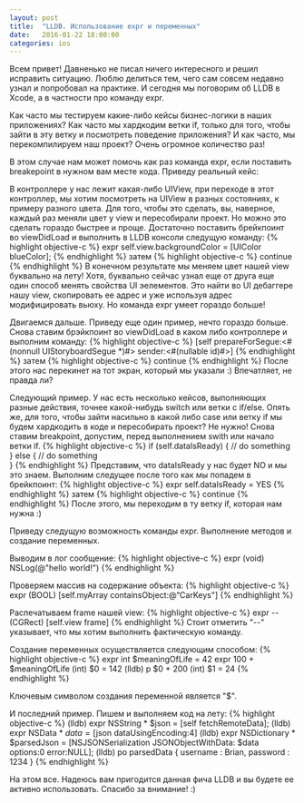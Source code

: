 ```yaml
---
layout: post
title:  "LLDB. Использование expr и переменных"
date:   2016-01-22 18:00:00
categories: ios
---
```


Всем привет! Давненько не писал ничего интересного и решил исправить ситуацию. Люблю делиться тем, чего сам совсем недавно узнал и попробовал на практике. И сегодня мы поговорим об LLDB в Xcode, а в частности про команду expr.

Как часто мы тестируем какие-либо кейсы бизнес-логики в наших приложениях? Как часто мы хардкодим ветки if, только для того, чтобы зайти в эту ветку и посмотреть поведение приложения? И как часто, мы перекомпилируем наш проект? Очень огромное количество раз!

В этом случае нам может помочь как раз команда expr, если поставить breakepoint в нужном вам месте кода. Приведу реальный кейс: 

В контроллере у нас лежит какая-либо UIView, при переходе в этот контроллер, мы хотим посмотреть на UIView в разных состояниях, к примеру разного цвета. Для того, чтобы это сделать, вы, наверное, каждый раз меняли цвет у view и пересобирали проект. Но можно это сделать гораздо быстрее и проще. Достаточно поставить брейкпоинт во viewDidLoad и выполнить в LLDB консоли следущую команду:
{% highlight objective-c %}
expr self.view.backgroundColor = [UIColor blueColor];
{% endhighlight %}
затем
{% highlight objective-c %}
continue
{% endhighlight %}
В конечном результате мы меняем цвет нашей view буквально на лету! Хотя, буквально сейчас узнал еще от друга еще один способ менять свойства UI эелементов. Это найти во UI дебаггере нашу view, скопировать ее адрес и уже используя адрес модифицировать вьюху. Но команда expr умеет гораздо больше!

Двигаемся дальше.
Приведу еще один пример, нечто гораздо больше. Снова ставим брэйкпоинт во viewDidLoad в каком либо контроллере и выполним команду:
{% highlight objective-c %}
[self prepareForSegue:<#(nonnull UIStoryboardSegue *)#> sender:<#(nullable id)#>]
{% endhighlight %}
затем
{% highlight objective-c %}
continue
{% endhighlight %}
После этого нас перекинет на тот экран, который мы указали :) Впечатляет, не правда ли?

Следующий пример. У нас есть несколько кейсов, выполняющих разные действия, точнее какой-нибудь switch или ветки с if/else.
Опять же, для того, чтобы зайти насильно в какой либо case или ветку if мы будем хардкодить в коде и пересобирать проект? Не нужно!
Снова ставим breakpoint, допустим, перед выполнением swith или начало ветки if. 
{% highlight objective-c %}
if (self.dataIsReady) {
    // do something        
  } else {
    // do something                
  }
{% endhighlight %}
Представим, что dataIsReady у нас будет NO и мы это знаем.
Выполним следущее после того как мы попадем в брейкпоинт:
{% highlight objective-c %}
expr self.dataIsReady = YES
{% endhighlight %}
затем
{% highlight objective-c %}
continue
{% endhighlight %}
После этого, мы переходим в ту ветку if, которая нам нужна :)

Приведу следущую возможность команды expr. Выполнение методов и создание переменных. 

Выводим в лог сообщение:
{% highlight objective-c %}
expr (void) NSLog(@"hello world!")
{% endhighlight %}

Проверяем массив на содержание объекта:
{% highlight objective-c %}
expr (BOOL) [self.myArray containsObject:@“CarKeys"]
{% endhighlight %}

Распечатываем frame нашей view:
{% highlight objective-c %}
expr -- (CGRect) [self.view frame]
{% endhighlight %}
Стоит отметить "--" указывает, что мы хотим выполнить фактическую команду.

Создание переменных осуществляется следующим способом:
{% highlight objective-c %}
expr int $meaningOfLife = 42
expr 100 + $meaningOfLife
(int) $0 = 142 
(lldb) p $0 + 200 (int) 
$1 = 24
{% endhighlight %}

Ключевым символом создания переменной является "$".

И последний пример. Пишем и выполняем код на лету:
{% highlight objective-c %}
(lldb) expr NSString * $json = [self fetchRemoteData]; 
(lldb) expr NSData * $data = [$json dataUsingEncoding:4]
(lldb) expr NSDictionary * $parsedJson = [NSJSONSerialization JSONObjectWithData: $data options:0 error:NULL];
(lldb) po parsedData
{ username : Brian, password : 1234 }
{% endhighlight %}

На этом все. Надеюсь вам пригодится данная фича LLDB и вы будете ее активно использовать. Спасибо за внимание! :)
